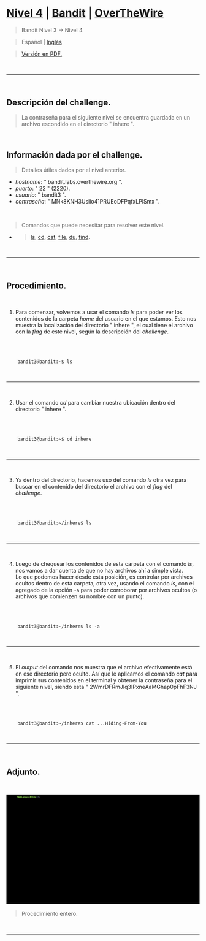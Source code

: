 
# [Nivel 4](https://overthewire.org/wargames/bandit/bandit4.html) | [Bandit](https://overthewire.org/wargames/bandit/) | [OverTheWire](https://overthewire.org/wargames/)
> Bandit Nivel 3 → Nivel 4

> Español | [Inglés](https://github.com/frandausmeier/CTF_Write-Ups/blob/main/OverTheWire/Bandit/Level_4/level-4_bandit_overthewire_eng.md)

> [Versión en PDF.](https://drive.google.com/file/d/1ZJ45JXEeEoTxAQA40-v-m3E5dbzkxQa2/view?usp=drive_link)

<br>

-----

<br>

## Descripción del challenge.
> La contraseña para el siguiente nivel se encuentra guardada en un archivo escondido en el directorio " inhere ".

<br>

## Información dada por el challenge.
> Detalles útiles dados por el nivel anterior.
- _hostname_: " bandit.labs.overthewire.org ".
- _puerto_: " 22 " (2220).
- _usuario_: " bandit3 ".
- _contraseña_: " MNk8KNH3Usiio41PRUEoDFPqfxLPlSmx ".

<br>

> Comandos que puede necesitar para resolver este nivel.

- > [ls](https://manpages.ubuntu.com/manpages/noble/man1/ls.1.html),  [cd](https://manpages.ubuntu.com/manpages/noble/man1/cd.1posix.html),  [cat](https://manpages.ubuntu.com/manpages/noble/man1/cat.1.html),  [file](https://manpages.ubuntu.com/manpages/noble/man1/file.1.html),  [du](https://manpages.ubuntu.com/manpages/noble/man1/du.1.html),  [find](https://manpages.ubuntu.com/manpages/noble/man1/find.1.html).

<br>

-----

<br>

## Procedimiento.

<br>

1. Para comenzar, volvemos a usar el comando _ls_ para poder ver los contenidos de la carpeta _home_ del usuario en el que estamos. Esto nos muestra la localización del directorio " inhere ", el cual tiene el archivo con la _flag_ de este nivel, según la descripción del _challenge_.

<br>

```
	
    bandit3@bandit:~$ ls

```

<br>

---

<br>

2. Usar el comando _cd_ para cambiar nuestra ubicación dentro del directorio " inhere ".

<br>

```

	bandit3@bandit:~$ cd inhere

```

<br>

---

<br>

3. Ya dentro del directorio, hacemos uso del comando _ls_ otra vez para buscar en el contenido del directorio el archivo con el _flag_ del _challenge_.

<br>

```

	bandit3@bandit:~/inhere$ ls

```

<br>

---

<br>

4. Luego de chequear los contenidos de esta carpeta con el comando _ls_, nos vamos a dar cuenta de que no hay archivos ahí a simple vista.\
Lo que podemos hacer desde esta posición, es controlar por archivos ocultos dentro de esta carpeta, otra vez, usando el comando _ls_, con el agregado de la opción `` -a `` para poder corroborar por archivos ocultos (o archivos que comienzen su nombre con un punto).

<br>

```

	bandit3@bandit:~/inhere$ ls -a

```

<br>

---

<br>

5. El _output_ del comando nos muestra que el archivo efectivamente está en ese directorio pero oculto. Así que le aplicamos el comando _cat_ para imprimir sus contenidos en el terminal y obtener la contraseña para el siguiente nivel, siendo esta " 2WmrDFRmJIq3IPxneAaMGhap0pFhF3NJ ".

<br>

```

	bandit3@bandit:~/inhere$ cat ...Hiding-From-You

```

<br>

---

<br>

## Adjunto.

<br>

<p align="center">
  <img src="./attachments/level-4_bandit_overthewire.gif"/>
</p>

> Procedimiento entero.

<br>

---
